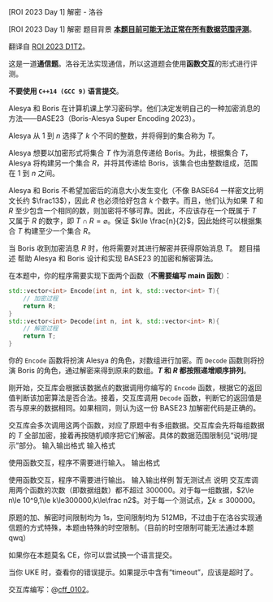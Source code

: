 



[ROI 2023 Day 1] 解密 - 洛谷














[ROI 2023 Day 1] 解密
题目背景
**[本题目前可能无法正常在所有数据范围评测](https://www.luogu.com.cn/paste/vsbuov70)**。

翻译自 [ROI 2023 D1T2](https://neerc.ifmo.ru/school/archive/2022-2023/ru-olymp-roi-2023-day1.pdf)。

这是一道**通信题**。洛谷无法实现通信，所以这道题会使用**函数交互**的形式进行评测。

**不要使用 `C++14 (GCC 9)` 语言提交**。

Alesya 和 Boris 在计算机课上学习密码学。他们决定发明自己的一种加密消息的方法——BASE23（Boris-Alesya Super Encoding 2023）。

Alesya 从 $1$ 到 $n$ 选择了 $k$ 个不同的整数，并将得到的集合称为 $T$。

Alesya 想要以加密形式将集合 $T$ 作为消息传递给 Boris。为此，根据集合 $T$，Alesya 将构建另一个集合 $R$，并将其传递给 Boris，该集合也由整数组成，范围在 $1$ 到 $n$ 之间。

Alesya 和 Boris 不希望加密后的消息大小发生变化（不像 BASE64 一样密文比明文长约 $\frac13$），因此 $R$ 也必须恰好包含 $k$ 个数字。而且，他们认为如果 $T$ 和 $R$ 至少包含一个相同的数，则加密将不够可靠。因此，不应该存在一个既属于 $T$ 又属于 $R$ 的数字，即 $T \cap R = \varnothing$。保证 $k\le \frac{n}{2}$，因此始终可以根据集合 $T$ 构建至少一个集合 $R$。

当 Boris 收到加密消息 $R$ 时，他将需要对其进行解密并获得原始消息 $T$。
题目描述
帮助 Alesya 和 Boris 设计和实现 BASE23 的加密和解密算法。

在本题中，你的程序需要实现下面两个函数（**不需要编写 main 函数**）：

```cpp
std::vector<int> Encode(int n, int k, std::vector<int> T){
	// 加密过程
	return R;
}
std::vector<int> Decode(int n, int k, std::vector<int> R){
	// 解密过程
	return T;
}
```

你的 `Encode` 函数将扮演 Alesya 的角色，对数组进行加密。而 `Decode` 函数则将扮演 Boris 的角色，通过解密来得到原来的数组。**$T$ 和 $R$ 都按照递增顺序排列**。

刚开始，交互库会根据该数据点的数据调用你编写的 `Encode` 函数，根据它的返回值判断该加密算法是否合法。接着，交互库调用 `Decode` 函数，判断它的返回值是否与原来的数据相同。如果相同，则认为这一份 BASE23 加解密代码是正确的。

交互库会多次调用这两个函数，对应了原题中有多组数据。交互库会先将每组数据的 $T$ 全部加密，接着再按随机顺序把它们解密。具体的数据范围限制见“说明/提示”部分。
输入输出格式
输入格式

使用函数交互，程序不需要进行输入。
输出格式

使用函数交互，程序不需要进行输出。
输入输出样例
暂无测试点
说明
交互库调用两个函数的次数（即数据组数）都不超过 $300000$。对于每一组数据，$2\le n\le 10^9,1\le k\le300000,k\le\frac n2$。对于每一个测试点，$\sum k\le300000$。

原题的加、解密时间限制均为 $1\text{s}$，空间限制均为 $512\text{MB}$，不过由于在洛谷实现通信题的方式特殊，本题由特殊的时空限制。（目前的时空限制可能无法通过本题 qwq）

如果你在本题莫名 CE，你可以尝试换一个语言提交。

当你 UKE 时，查看你的错误提示。如果提示中含有“timeout”，应该是超时了。

交互库编写：@[cff_0102](/user/542457)。






